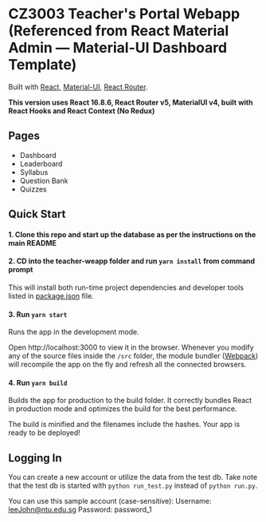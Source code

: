 # CZ3003 Teacher's Portal Webapp (Referenced from React Material Admin — Material-UI Dashboard Template)

Built with [React](https://facebook.github.io/react/), [Material-UI](https://material-ui.com), [React Router](https://reacttraining.com/react-router/).

**This version uses React 16.8.6, React Router v5, MaterialUI v4, built with React Hooks and React Context (No Redux)**

## Pages

- Dashboard
- Leaderboard
- Syllabus
- Question Bank
- Quizzes

## Quick Start

#### 1. Clone this repo and start up the database as per the instructions on the main README

#### 2. CD into the teacher-weapp folder and run `yarn install` from command prompt

This will install both run-time project dependencies and developer tools listed
in [package.json](package.json) file.

#### 3. Run `yarn start`

Runs the app in the development mode.

Open http://localhost:3000 to view it in the browser. Whenever you modify any of the source files inside the `/src` folder,
the module bundler ([Webpack](http://webpack.github.io/)) will recompile the
app on the fly and refresh all the connected browsers.

#### 4. Run `yarn build`

Builds the app for production to the build folder.
It correctly bundles React in production mode and optimizes the build for the best performance.

The build is minified and the filenames include the hashes.
Your app is ready to be deployed!

## Logging In
You can create a new account or utilize the data from the test db. Take note that the test db is started with ```python run_test.py``` instead of ```python run.py```.

You can use this sample account (case-sensitive):
Username: leeJohn@ntu.edu.sg
Password: password_1


